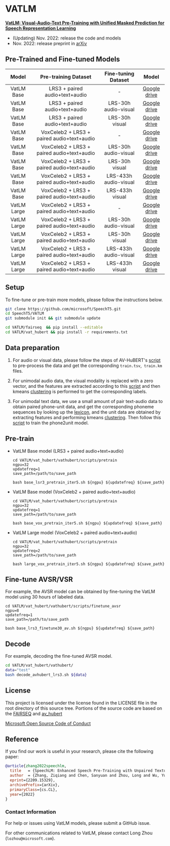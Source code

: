 # VATLM
<!--**Pre-trained models for speech related tasks**-->

 [**VatLM: Visual-Audio-Text Pre-Training with Unified Masked Prediction for Speech Representation Learning**](https://arxiv.org/abs/2209.15329)


- (Updating) Nov. 2022: release the code and models
- Nov. 2022: release preprint in [arXiv](https://arxiv.org/abs/2209.15329)

## Pre-Trained and Fine-tuned Models

|    Model    |            Pre-training Dataset            |  Fine-tuning Dataset  |                            Model                             |
| :---------: | :----------------------------------------: | :-------------------: | :----------------------------------------------------------: |
| VatLM Base  |       LRS3 + paired audio+text+audio       |           -           | [Google drive](https://drive.google.com/file/d/121ITJc22prpbd4sCy9bPWpdkKgGikkgm/view?usp=share_link) |
| VatLM Base  |       LRS3 + paired audio+text+audio       | LRS-30h  audio-visual | [Google drive](https://drive.google.com/file/d/1Bfbq0G-tASw3YrI3rzdpYgTE-UV-YaN0/view?usp=share_link) |
| VatLM Base  |       LRS3 + paired audio+text+audio       |    LRS-30h  visual    | [Google drive](https://drive.google.com/file/d/1qALD9obym0zCDoszVn2CzW0U3EUl-4v7/view?usp=share_link) |
| VatLM Base  | VoxCeleb2 + LRS3 + paired audio+text+audio |           -           | [Google drive](https://drive.google.com/file/d/1piae9Row25OEfAekVz5Bxb9YnIVyEP0A/view?usp=share_link) |
| VatLM Base  | VoxCeleb2 + LRS3 + paired audio+text+audio | LRS-30h audio-visual  | [Google drive](https://drive.google.com/file/d/13JVuUi9gIIoUM888XcAOzvN7ioazn-cv/view?usp=share_link) |
| VatLM Base  | VoxCeleb2 + LRS3 + paired audio+text+audio |    LRS-30h  visual    | [Google drive](https://drive.google.com/file/d/1pAQHf60HgqDORGzyqEjdGTIywLKO3Ko5/view?usp=share_link) |
| VatLM Base  | VoxCeleb2 + LRS3 + paired audio+text+audio | LRS-433h audio-visual | [Google drive](https://drive.google.com/file/d/1u9oMnivBelxznQcMDoM_u5EOfJuxnSuL/view?usp=share_link) |
| VatLM Base  | VoxCeleb2 + LRS3 + paired audio+text+audio |    LRS-433h visual    | [Google drive](https://drive.google.com/file/d/1g107k5tL3XyvevSe0BzMqYOQFyFQG7jf/view?usp=share_link) |
| VatLM Large | VoxCeleb2 + LRS3 + paired audio+text+audio |           -           | [Google drive](https://drive.google.com/file/d/1_vbVFpKcaaPcCx2FtI-GyzVvxAhppg_b/view?usp=share_link) |
| VatLM Large | VoxCeleb2 + LRS3 + paired audio+text+audio | LRS-30h  audio-visual | [Google drive](https://drive.google.com/file/d/1LyTCxceTZIqjVdMY6hlJjWolaIAZ0Mhs/view?usp=share_link) |
| VatLM Large | VoxCeleb2 + LRS3 + paired audio+text+audio |    LRS-30h  visual    | [Google drive](https://drive.google.com/file/d/1CuyGg5O14F9Y_WCwpCVoKYbDKVtjBRQU/view?usp=share_link) |
| VatLM Large | VoxCeleb2 + LRS3 + paired audio+text+audio | LRS-433h audio-visual | [Google drive](https://drive.google.com/file/d/12orvO3xBuzdUDrBOqjW0mdGhV2Kmsy0Q/view?usp=share_link) |
| VatLM Large | VoxCeleb2 + LRS3 + paired audio+text+audio |    LRS-433h visual    | [Google drive](https://drive.google.com/file/d/17DDTUPs0BkaJtSUTiJHLBbymt2LCGo6e/view?usp=share_link) |



## Setup

To fine-tune or pre-train more models, please follow the instructions below.

```bash
git clone https://github.com/microsoft/SpeechT5.git
cd SpeechT5/VATLM
git submodule init && git submodule update

cd VATLM/fairseq  && pip install --editable
cd VATLM/vat_hubert && pip install -r requirements.txt
```

## Data preparation

1. For audio or visual data, please follow the steps of AV-HuBERT's [script](https://github.com/facebookresearch/av_hubert/tree/main/avhubert/preparation) to pre-process the data and get the corresponding `train.tsv`,` train.km` files.

2. For unimodal audio data, the visual modality is replaced with a zero vector, and the features are extracted according to this [script](https://github.com/facebookresearch/av_hubert/tree/main/avhubert/preparation) and then kmeans [clustering](https://github.com/facebookresearch/av_hubert/tree/main/avhubert/clustering) is performed to get the corresponding labels.

3. For unimodal text data, we use a small amount of pair text-audio data to obtain paired phone-unit data, and get the corresponding phoneme sequences by looking up the [lexicon](https://drive.google.com/file/d/1dh9NEx_cCF9_Aa0UcKyl9j00GXs6LmLQ/view?usp=sharing), and the unit data are obtained by extracting features and performing kmeans [clustering](https://github.com/facebookresearch/av_hubert/tree/main/avhubert/clustering).  Then follow this [script](https://github.com/microsoft/SpeechT5/tree/main/SpeechLM#hidden-unit-tokenizer-for-text) to train the phone2unit model.

## Pre-train

- VatLM Base model (LRS3 + paired audio+text+audio)

  ```shell
  cd VATLM/vat_hubert/vathubert/scripts/pretrain
  ngpu=32
  updatefreq=1
  save_path=/path/to/save_path
  
  bash base_lsr3_pretrain_iter5.sh ${ngpu} ${updatefreq} ${save_path}
  ```

- VatLM Base model (VoxCeleb2 + paired audio+text+audio)

  ```shell
  cd VATLM/vat_hubert/vathubert/scripts/pretrain
  ngpu=32
  updatefreq=1
  save_path=/path/to/save_path
  
  bash base_vox_pretrain_iter5.sh ${ngpu} ${updatefreq} ${save_path}
  ```

- VatLM Large model (VoxCeleb2 + paired audio+text+audio)

  ```shell
  cd VATLM/vat_hubert/vathubert/scripts/pretrain
  ngpu=32
  updatefreq=2
  save_path=/path/to/save_path
  
  bash large_vox_pretrain_iter5.sh ${ngpu} ${updatefreq} ${save_path}
  ```

## Fine-tune AVSR/VSR

For example, the AVSR model can be obtained by fine-tuning the VatLM model using 30 hours of labeled data.

```shell
cd VATLM/vat_hubert/vathubert/scripts/finetune_avsr
ngpu=8
updatefreq=1
save_path=/path/to/save_path

bash base_lrs3_finetune30_av.sh ${ngpu} ${updatefreq} ${save_path}
```

## Decode

For example, decoding the fine-tuned AVSR model.

```sh
cd VATLM/vat_hubert/vathubert/
data="test"
bash decode_avhubert_lrs3.sh ${data}
```

## License

This project is licensed under the license found in the LICENSE file in the root directory of this source tree.
Portions of the source code are based on the [FAIRSEQ](https://github.com/pytorch/fairseq) and [av_hubert](https://github.com/facebookresearch/av_hubert)

[Microsoft Open Source Code of Conduct](https://opensource.microsoft.com/codeofconduct)

## Reference

If you find our work is useful in your research, please cite the following paper:

```bibtex
@article{zhang2022speechlm,
  title   = {SpeechLM: Enhanced Speech Pre-Training with Unpaired Textual Data},
  author  = {Zhang, Ziqiang and Chen, Sanyuan and Zhou, Long and Wu, Yu and Ren, Shuo and Liu, Shujie and Yao, Zhuoyuan and Gong, Xun and Dai, Lirong and Li, Jinyu and Wei, Furu},
  eprint={2209.15329},
  archivePrefix={arXiv},
  primaryClass={cs.CL},
  year={2022}
}
```

### Contact Information

For help or issues using VatLM models, please submit a GitHub issue.

For other communications related to VatLM, please contact Long Zhou (`lozhou@microsoft.com`).

